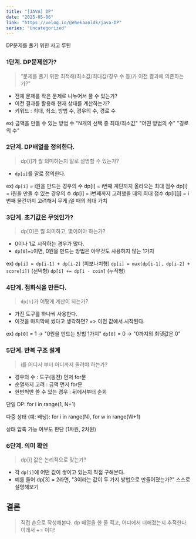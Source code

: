 ```yaml
---
title: "[JAVA] DP"
date: "2025-05-06"
link: "https://velog.io/@ehekaanldk/java-DP"
series: "Uncategorized"
---
```


<p>DP문제를 풀기 위한 사고 루틴</p>
<h3 id="1단계-dp문제인가">1단계. DP문제인가?</h3>
<blockquote>
<p>“문제를 풀기 위한 최적해(최소값/최대값/경우 수 등)가 이전 결과에 의존하는가?”</p>
</blockquote>
<ul>
<li>전체 문제를 작은 문제로 나누어서 풀 수 있는가?</li>
<li>이전 결과를 활용해 현재 상태를 계산하는가?</li>
<li>키워드 : 최대, 최소, 방법 수, 경우의 수, 경로 수 </li>
</ul>
<p>ex) 금액을 만들 수 있는 방법 수
&quot;N개의 선택 중 최대/최소값&quot;
&quot;어떤 방법의 수&quot;
&quot;경로의 수&quot;</p>
<h3 id="2단계-dp배열을-정의한다">2단계. DP배열을 정의한다.</h3>
<blockquote>
<p>dp[i]가 뭘 의미하는지 말로 설명할 수 있는가?</p>
</blockquote>
<ul>
<li><code>dp[i]</code>를 말로 정의한다.</li>
</ul>
<p>ex) <code>dp[i]</code> = i원을 만드는 경우의 수 
dp[i] = i번째 계단까지 올라오는 최대 점수
dp[i] = i원을 만들 수 있는 경우의 수
dp[i] = i번째까지 고려했을 때의 최대 점수
dp[i][j] = i번째 물건까지 고려해서 무게 j일 때의 최대 가치</p>
<h3 id="3단계-초기값은-무엇인가">3단계. 초기값은 무엇인가?</h3>
<blockquote>
<p>dp[0]은 뭘 의미하고, 몇이여야 하는가?</p>
</blockquote>
<ul>
<li>0이나 1로 시작하는 경우가 많다.</li>
<li><code>dp[0]=1</code>이면, 0원을 만드는 방법은 아무것도 사용하지 않는 1가지</li>
</ul>
<p>ex)
<code>dp[i] = dp[i-1] + dp[i-2]</code> (피보나치형)
<code>dp[i] = max(dp[i-1], dp[i-2] + score[i])</code> (선택형)
<code>dp[i] += dp[i - coin]</code> (누적형)</p>
<h3 id="4단계-점화식을-만든다">4단계. 점화식을 만든다.</h3>
<blockquote>
<p><code>dp[i]</code>가 어떻게 계산이 되는가?</p>
</blockquote>
<ul>
<li>가진 도구를 하나씩 사용한다. </li>
<li>이것을 마지막에 썼다고 생각하면? =&gt; 이전 값에서 시작된다. </li>
</ul>
<p>ex)
<code>dp[0]</code> = 1 → &quot;0원을 만드는 방법 1가지&quot;
<code>dp[0]</code> = 0 → &quot;0까지의 최댓값은 0&quot;</p>
<h3 id="5단계-반복-구조-설계">5단계. 반복 구조 설계</h3>
<blockquote>
<p>i를 어디서 부터 어디까지 돌려야 하는가?</p>
</blockquote>
<ul>
<li>경우의 수 : 도구(동전) 먼저 for문</li>
<li>순열까지 고려 : 금액 먼저 for문</li>
<li>한번씩만 쓸 수 있는 경우 : 뒤에서부터 순회</li>
</ul>
<p>단일 DP: for i in range(1, N+1)</p>
<p>다중 상태 (예: 배낭): for i in range(N), for w in range(W+1)</p>
<p>상태 압축 가능 여부도 판단 (1차원, 2차원)</p>
<h3 id="6단계-의미-확인">6단계. 의미 확인</h3>
<blockquote>
<p>dp[i] 값은 논리적으로 맞는가?</p>
</blockquote>
<ul>
<li>각 <code>dp[i]</code>에 어떤 값이 쌓이고 있는지 직접 구해본다.</li>
<li>예를 들어 dp[3] = 2라면,
&quot;3이라는 값이 두 가지 방법으로 만들어졌는가?&quot; 스스로 설명해보기</li>
</ul>
<h2 id="결론">결론</h2>
<blockquote>
<p>직접 손으로 작성해본다. 
dp 배열을 한 줄 적고, 어디에서 더해졌는지 추적한다. 
이래서 += 이다!</p>
</blockquote>
